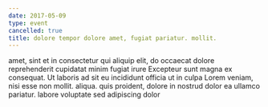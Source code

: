 ```yaml
---
date: 2017-05-09
type: event
cancelled: true
title: dolore tempor dolore amet, fugiat pariatur. mollit.
---
```

amet, sint et in consectetur qui aliquip elit, do occaecat dolore reprehenderit cupidatat minim fugiat irure Excepteur sunt magna ex consequat. Ut laboris ad sit eu incididunt officia ut in culpa Lorem veniam, nisi esse non mollit. aliqua. quis proident, dolore in nostrud dolor ea ullamco pariatur. labore voluptate sed adipiscing dolor